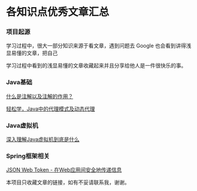 # 各知识点优秀文章汇总
### 项目起源

学习过程中，很大一部分知识来源于看文章，遇到问题去 Google 也会看到讲得浅显易懂的文章，把自己

学习过程中看到的浅显易懂的文章收藏起来并且分享给他人是一件很快乐的事。

### Java基础

[什么是注解以及注解的作用？](https://blog.csdn.net/briblue/article/details/73824058)

[轻松学，Java中的代理模式及动态代理](https://blog.csdn.net/briblue/article/details/73928350)

### Java虚拟机

[深入理解Java虚拟机到底是什么](https://blog.csdn.net/zhangjg_blog/article/details/20380971)

### Spring框架相关

[JSON Web Token - 在Web应用间安全地传递信息](http://blog.leapoahead.com/2015/09/06/understanding-jwt/)



本项目只收藏文章的链接，如有不妥请联系我，谢谢。
